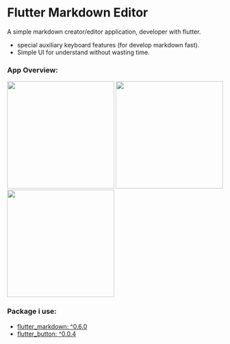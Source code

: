 # Flutter Markdown Editor 

A simple markdown creator/editor application, developer with flutter.
- special auxiliary keyboard features (for develop markdown fast).
- Simple UI for understand without wasting time.

### App Overview: 
<img src="https://github.com/theiskaa/markdown_editor/blob/main/overview/3.gif" width="250"> <img 
src="https://github.com/theiskaa/markdown_editor/blob/main/overview/1.png" width="250"> <img 
src="https://github.com/theiskaa/markdown_editor/blob/main/overview/2.png" width="250"> 

### Package i use:
- [flutter_markdown: ^0.6.0](https://pub.dev/packages/flutter_markdown) 
- [flutter_button: ^0.0.4](https://pub.dev/packages/flutter_button) 